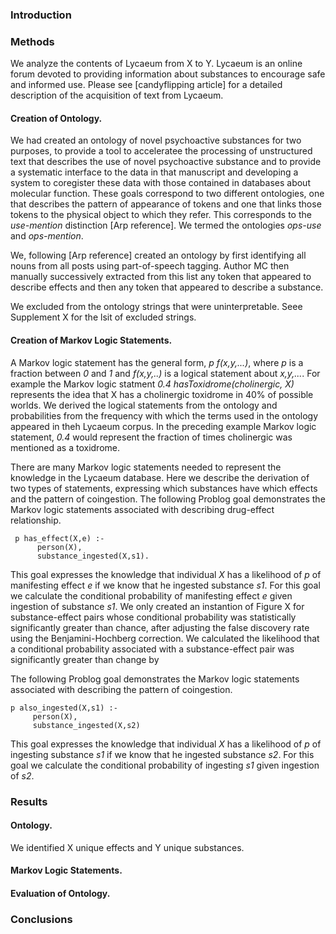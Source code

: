 ### Introduction 


### Methods

  We analyze the contents of Lycaeum from X to Y. Lycaeum is an online forum devoted to providing information about substances to encourage safe and informed use. Please see [candyflipping article] for a detailed description of the acquisition of text from Lycaeum. 
    
#### Creation of Ontology.

  We had created an ontology of novel psychoactive substances for two purposes, to provide a tool to acceleratee the processing of unstructured text that describes the use of novel psychoactive substance and to provide a systematic interface to the data in that manuscript and developing a system to coregister these data with those contained in databases about molecular function. These goals correspond to two different ontologies, one that describes the pattern of appearance of tokens and one that links those tokens to the physical object to which they refer. This corresponds to the _use-mention_ distinction [Arp reference]. We termed the ontologies _ops-use_ and _ops-mention_.

  We, following [Arp reference] created an ontology by first identifying all nouns from all posts using part-of-speech tagging. Author MC then manually successively extracted from this list any token that appeared to describe effects and then any token that appeared to describe a substance.  

  We excluded from the ontology strings that were uninterpretable. Seee Supplement X for the lsit of excluded strings.   


#### Creation of Markov Logic Statements.

A Markov logic statement has the general form, _p f(x,y,...)_, where _p_ is a fraction between _0_ and _1_ and _f(x,y,..)_ is a logical statement about _x,y,..._. For example the Markov logic statment _0.4 hasToxidrome(cholinergic, X)_ represents the idea that X has a cholinergic toxidrome in 40% of possible worlds. We derived the logical statements from the ontology and probabilities from the frequency with which the terms used in the ontology appeared in theh Lycaeum corpus. In the preceding example Markov logic statement, _0.4_ would represent the fraction of times cholinergic was mentioned as a toxidrome. 

   There are many Markov logic statements needed to represent the knowledge in the Lycaeum database. Here we describe the derivation of two types of statements, expressing which substances have which effects and the pattern of coingestion. The following Problog goal demonstrates the Markov logic statements associated with describing drug-effect relationship. 

     p has_effect(X,e) :-
          person(X),
          substance_ingested(X,s1).

This goal expresses the knowledge that individual _X_ has a likelihood of _p_ of manifesting effect _e_ if we know that he ingested substance _s1_. For this goal we calculate the conditional probability of manifesting effect _e_ given ingestion of substance _s1_. We only created an instantion of Figure X for substance-effect pairs whose conditional probability was statistically significantly greater than chance, after adjusting the false discovery rate using the Benjamini-Hochberg correction. We calculated the likelihood that a conditional probability associated with a substance-effect pair was significantly greater than change by 


The following Problog goal demonstrates the Markov logic statements associated with describing the pattern of coingestion.

    p also_ingested(X,s1) :-
         person(X),
         substance_ingested(X,s2)

This goal expresses the knowledge that individual _X_ has a likelihood of _p_ of ingesting  substance _s1_ if we know that he ingested substance _s2_. For this goal we calculate the conditional probability of ingesting _s1_ given ingestion of _s2_.  

### Results 

#### Ontology.  
 We identified X unique effects and Y unique substances. 

#### Markov Logic Statements.

#### Evaluation of Ontology. 

### Conclusions




